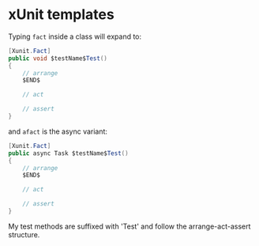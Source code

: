 # xUnit templates

Typing `fact` inside a class will expand to:

```csharp
[Xunit.Fact]
public void $testName$Test()
{
    // arrange
	$END$

    // act

    // assert
}
```

and `afact` is the async variant: 

```csharp
[Xunit.Fact]
public async Task $testName$Test()
{
    // arrange
    $END$

    // act

    // assert
}
```

My test methods are suffixed with 'Test' and follow the arrange-act-assert structure.